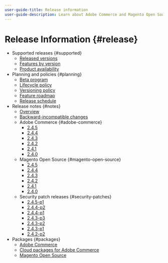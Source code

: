 ```yaml
---
user-guide-title: Release information
user-guide-description: Learn about Adobe Commerce and Magento Open Source releases.
---
```


# Release Information {#release}

- Supported releases {#supported}
  - [Released versions](versions.md)
  - [Features by version](features.md)
  - [Product availability](product-availability.md)
- Planning and policies {#planning}
  - [Beta program](beta-program.md)
  - [Lifecycle policy](lifecycle-policy.md)
  - [Versioning policy](versioning-policy.md)
  - [Feature roadmap](feature-roadmap.md)
  - [Release schedule](schedule.md)
- Release notes {#notes}
  - [Overview](release-notes/overview.md)
  - [Backward-incompatible changes](backward-incompatible-changes.md)
  - Adobe Commerce {#adobe-commerce}
    - [2.4.5](release-notes/commerce/2-4-5.md)
    - [2.4.4](release-notes/commerce/2-4-4.md)
    - [2.4.3](release-notes/commerce/2-4-3.md)
    - [2.4.2](release-notes/commerce/2-4-2.md)
    - [2.4.1](release-notes/commerce/2-4-1.md)
    - [2.4.0](release-notes/commerce/2-4-0.md)
  - Magento Open Source {#magento-open-source}
    - [2.4.5](release-notes/open-source/2-4-5.md)
    - [2.4.4](release-notes/open-source/2-4-4.md)
    - [2.4.3](release-notes/open-source/2-4-3.md)
    - [2.4.2](release-notes/open-source/2-4-2.md)
    - [2.4.1](release-notes/open-source/2-4-1.md)
    - [2.4.0](release-notes/open-source/2-4-0.md) 
  - Security patch releases {#security-patches}
    - [2.4.5-p1](release-notes/security/2-4-5-p1.md)
    - [2.4.4-p2](release-notes/security/2-4-4-p2.md)
    - [2.4.4-p1](release-notes/security/2-4-4-p1.md)
    - [2.4.3-p3](release-notes/security/2-4-3-p3.md)
    - [2.4.3-p2](release-notes/security/2-4-3-p2.md)
    - [2.4.3-p1](release-notes/security/2-4-3-p1.md)
    - [2.4.2-p2](release-notes/security/2-4-2-p2.md)
- Packages {#packages}
  - [Adobe Commerce](packages/adobe-commerce.md)
  - [Cloud packages for Adobe Commerce](packages/cloud.md)
  - [Magento Open Source](packages/magento-open-source.md)
